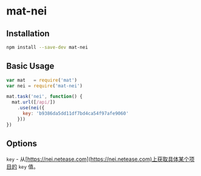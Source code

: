 # mat-nei

## Installation

```sh
npm install --save-dev mat-nei
```

## Basic Usage

```javascript
var mat   = require('mat')
var nei = require('mat-nei')

mat.task('nei', function() {
  mat.url([/api/])
    .use(nei({
      key: 'b9386da5dd11df7bd4ca54f97afe9060'
    }))
})
```
## Options

`key` - 从[https://nei.netease.com](https://nei.netease.com)上获取具体某个项目的 `key` 值。
